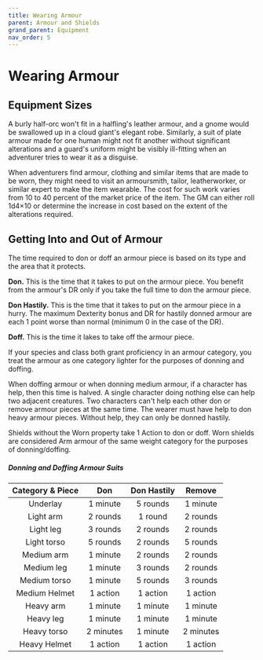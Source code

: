 ```yaml
---
title: Wearing Armour
parent: Armour and Shields
grand_parent: Equipment
nav_order: 5
---
```


# Wearing Armour

## Equipment Sizes
A burly half-orc won't fit in a halfling's leather armour, and a gnome would be swallowed up in a cloud giant's elegant robe. Similarly, a suit of plate armour made for one human might not fit another without significant alterations and a guard's uniform might be visibly ill-fitting when an adventurer tries to wear it as a disguise.
 
When adventurers find armour, clothing and similar items that are made to be worn, they might need to visit an armoursmith, tailor, leatherworker, or similar expert to make the item wearable. The cost for such work varies from 10 to 40 percent of the market price of the item. The GM can either roll 1d4×10 or determine the increase in cost based on the extent of the alterations required.

## Getting Into and Out of Armour

The time required to don or doff an armour piece is based on its type and the area that it protects.

**Don.** This is the time that it takes to put on the armour piece. You benefit from the armour's DR only if you take the full time to don the armour piece.

**Don Hastily.** This is the time that it takes to put on the armour piece in a hurry. The maximum Dexterity bonus and DR for hastily donned armour are each 1 point worse than normal (minimum 0 in the case of the DR).

**Doff.** This is the time it lakes to take off the armour piece.

If your species and class both grant proficiency in an armour category, you treat the armour as one category lighter for the purposes of donning and doffing.

When doffing armour or when donning medium armour, if a character has help, then this time is halved. A single character doing nothing else can help two adjacent creatures. Two characters can't help each other don or remove armour pieces at the same time. The wearer must have help to don heavy armour pieces. Without help, they can only be donned hastily.

Shields without the Worn property take 1 Action to don or doff. Worn shields are considered Arm armour of the same weight category for the purposes of donning/doffing.

##### Donning and Doffing Armour Suits

| Category & Piece | Don | Don Hastily | Remove |
|:----------------:|:---:|:-----------:|:------:|
| Underlay | 1 minute | 5 rounds | 1 minute |
| Light arm | 2 rounds | 1 round | 2 rounds |
| Light leg | 3 rounds | 2 rounds | 2 rounds |
| Light torso | 5 rounds | 2 rounds | 5 rounds |
| Medium arm | 1 minute | 2 rounds | 2 rounds |
| Medium leg | 1 minute | 3 rounds | 2 rounds |
| Medium torso | 1 minute | 5 rounds | 3 rounds |
| Medium Helmet | 1 action | 1 action | 1 action |
| Heavy arm | 1 minute | 1 minute | 1 minute |
| Heavy leg | 1 minute | 1 minute | 1 minute |
| Heavy torso | 2 minutes | 1 minute |	2 minutes |
| Heavy Helmet | 1 action | 1 action | 1 action |
